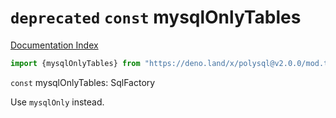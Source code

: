 # `deprecated` `const` mysqlOnlyTables

[Documentation Index](../README.md)

```ts
import {mysqlOnlyTables} from "https://deno.land/x/polysql@v2.0.0/mod.ts"
```

`const` mysqlOnlyTables: SqlFactory

Use `mysqlOnly` instead.

